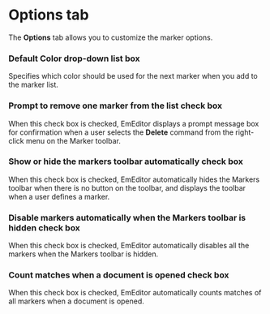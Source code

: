# Options tab

The **Options** tab allows you to customize the marker options.

### Default Color drop-down list box

Specifies which color should be used for the next marker when you add to the marker list.

### Prompt to remove one marker from the list check box

When this check box is checked, EmEditor displays a prompt message box for confirmation when a user selects the **Delete** command from the right-click menu on the Marker toolbar.

### Show or hide the markers toolbar automatically check box

When this check box is checked, EmEditor automatically hides the Markers toolbar when there is no button on the toolbar, and displays the toolbar when a user defines a marker.

### Disable markers automatically when the Markers toolbar is hidden check box

When this check box is checked, EmEditor automatically disables all the markers when the Markers toolbar is hidden.

### Count matches when a document is opened check box

When this check box is checked, EmEditor automatically counts matches of all markers when a document is opened.

